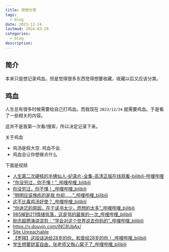 ```yaml
---
title: 视频分享
tags:
  - blog
date: 2023-12-24
lastmod: 2024-03-29
categories:
  - blog
description: 
---
```


## 简介

本来只是想记录鸡血。但是觉得很多东西觉得想要收藏，收藏以后又应该分类。

## 鸡血

人生总有很多时候需要给自己打鸡血。而我现在 `2023/12/24` 就需要鸡血。于是看了一些相关的内容。

这并不是我第一次看/搜索，所以决定记录下来。

关于鸡血

- 鸡汤是假大空. 鸡血不会.
- 鸡血会让你想做点什么

下面是视频

- [人生第二次硬核的半佛仙人-纪录片-全集-高清正版在线观看-bilibili-哔哩哔哩](https://www.bilibili.com/bangumi/play/ep515452?spm_id_from=333.788.recommend_more_video.-1)
- ["你没穷过，你不懂！"\_哔哩哔哩\_bilibili](https://www.bilibili.com/video/BV13y4y1p7DD/?vd_source=3f8a7a9cfa796e140d94e90eb3af4c90)
- [你没穷过，你不懂！\_哔哩哔哩\_bilibili](https://www.bilibili.com/video/BV1nD4y1X7Tx/?vd_source=3f8a7a9cfa796e140d94e90eb3af4c90)
- [“明明应该愧疚的是我 你却......”\_哔哩哔哩\_bilibili](https://www.bilibili.com/video/BV1u84y1c7sx/?spm_id_from=333.788.recommend_more_video.2&vd_source=3f8a7a9cfa796e140d94e90eb3af4c90)
- [这不比毒鸡汤好使？\_哔哩哔哩\_bilibili](https://www.bilibili.com/video/BV1gZ4y1L7ca/?spm_id_from=333.788.recommend_more_video.1&vd_source=3f8a7a9cfa796e140d94e90eb3af4c90)
- [“你迷茫的原因，在于读书太少，而想的太多”\_哔哩哔哩\_bilibili](https://www.bilibili.com/video/BV1r341177AP/?spm_id_from=trigger_reload&vd_source=3f8a7a9cfa796e140d94e90eb3af4c90)
- [985掉到211情绪低落，这是骂的最爽的一次\_哔哩哔哩\_bilibili](https://www.bilibili.com/video/BV1sa4y1m7Xt/?vd_source=3f8a7a9cfa796e140d94e90eb3af4c90)
- [励志超燃演讲混剪：“学会对这个世界说去你妈的”_哔哩哔哩_bilibili](https://www.bilibili.com/video/BV1sK4y1e7fj/?spm_id_from=333.788.recommend_more_video.9&vd_source=3f8a7a9cfa796e140d94e90eb3af4c90)
- https://v.douyin.com/iNC8UbAx/
- [Site Unreachable](https://www.douyin.com/user/MS4wLjABAAAAaEFJtdE4vrkQd4FDJQBI1ccBi5Ltfke30ery9RLkMgan4WZDv-zsY2U6wVjUEV3X)
- [【罗翔】这段话送给28岁的你，和曾经28岁的你！\_哔哩哔哩\_bilibili](https://www.bilibili.com/video/BV12v42117bY/?buvid=XXC3928CFEE6D9DCE3E38095E1390144D3079&from_spmid=tm.recommend.0.0&is_story_h5=false&mid=PmrRaypEwkkLBL%2Fie%2Ft7JQ%3D%3D&p=1&plat_id=116&share_from=ugc&share_medium=android&share_plat=android&share_session_id=219edcd1-8e67-4615-92dc-e53403131598&share_source=GENERIC&share_tag=s_i&spmid=united.player-video-detail.0.0&timestamp=1707181717&unique_k=vS52N3l&up_id=1640095931&vd_source=3f8a7a9cfa796e140d94e90eb3af4c90)
- [学生想要财富自由，张老师又掏心窝子了\_哔哩哔哩\_bilibili](https://www.bilibili.com/video/BV1q64y1V7Kg/?buvid=XXC3928CFEE6D9DCE3E38095E1390144D3079&from_spmid=main.my-history.0.0&is_story_h5=false&mid=PmrRaypEwkkLBL%2Fie%2Ft7JQ%3D%3D&p=1&plat_id=114&share_from=ugc&share_medium=android&share_plat=android&share_session_id=b6b60804-6dcf-4902-96e9-919cd75985b5&share_source=COPY&share_tag=s_i&spmid=united.player-video-detail.0.0&timestamp=1703409454&unique_k=8YxqTYk&up_id=652522840&vd_source=3f8a7a9cfa796e140d94e90eb3af4c90)
